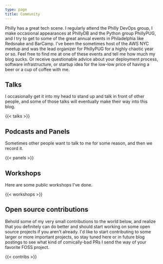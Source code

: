 ```yaml
---
type: page
title: Community
---
```


Philly has a great tech scene. I regularly attend the Philly DevOps group, I make occasional appearances at PhillyDB and the Python group PhillyPUG, and I try to get to some of the great annual events in Philadelphia like Redsnake and BarCamp.  I've been the sometimes host of the AWS NYC meetup and was the lead organizer for PhillyPUG for a highly chaotic year or so. Feel free to find me at one of these events and tell me how much my blog sucks. Or receive questionable advice about your deployment process, software infrastructure, or startup idea for the low-low price of having a beer or a cup of coffee with me.

## Talks

I occasionally get it into my head to stand up and talk in front of other people, and some of those talks will eventually make their way into this blog.

{{< talks >}}

## Podcasts and Panels

Sometimes other people want to talk to me for some reason, and then we record it.

{{< panels >}}

## Workshops

Here are some public workshops I've done.

{{< workshops >}}


## Open source contributions

Behold some of my very small contributions to the world below, and realize that you definitely can do better and should start working on some open source projects if you aren't already.  I'd like to start contributing to some larger or more important projects, so stay tuned here or in future blog postings to see what kind of comically-bad PRs I send the way of your favorite FOSS project.

{{< contribs >}}
